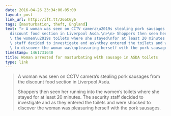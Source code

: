```yaml
---
date: 2016-04-26 23:34:00-05:00
layout: post
link_url: http://ift.tt/26oCGy6
tags: [masturbation, theft, England]
text: "> A woman was seen on CCTV camera\u2019s stealing pork sausages from the\n\
  discount food section in Liverpool Asda.\n>\n> Shoppers then seen her running into\
  \ the women\u2019s toilets where she stayed\nfor at least 20 minutes. The security\
  \ staff decided to investigate and as\nthey entered the toilets and were shocked\
  \ to discover the woman was\npleasuring herself with the pork sausages."
timestamp: 1461731640
title: Woman arrested for masturbating with sausage in ASDA toilets
type: link
---
```

> A woman was seen on CCTV camera’s stealing pork sausages from the
discount food section in Liverpool Asda.
>
> Shoppers then seen her running into the women’s toilets where she stayed
for at least 20 minutes. The security staff decided to investigate and as
they entered the toilets and were shocked to discover the woman was
pleasuring herself with the pork sausages.